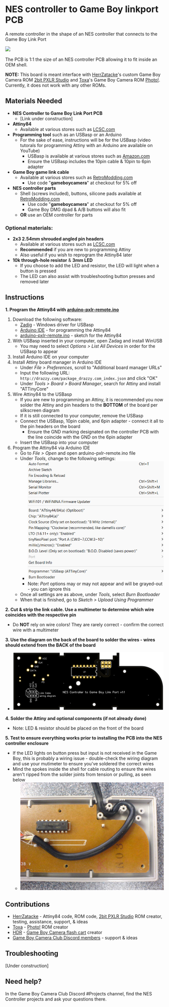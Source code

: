 # NES controller to Game Boy linkport PCB

A remote controller in the shape of an NES controller that connects to the Game Boy Link Port

![](assets/inuse.GIF)

The PCB is 1:1 the size of an NES controller PCB allowing it to fit inside an OEM shell. 

**NOTE:** This board is meant interface with [HerrZatacke](https://github.com/HerrZatacke)'s custom Game Boy Camera ROM [2bit PXLR Studio](https://github.com/HerrZatacke/2bit-pxlr-studio) and [Toxa](https://github.com/untoxa)'s Game Boy Camera ROM [Photo!](https://github.com/untoxa/gb-photo). Currently, it does not work with any other ROMs.

## Materials Needed
* **NES Controller to Game Boy Link Port PCB**
  - [Link under construction]
* **Attiny84**
  - Available at various stores such as [LCSC.com](https://lcsc.com/product-detail/Microcontroller-Units-MCUs-MPUs-SOCs_Microchip-Tech-ATTINY84A-PU_C145560.html)
* **Programming tool** such as an USBasp or an Arduino
  - For the sake of ease, instructions will be for the USBasp (video tutorals for programming Attiny with an Arduino are available on YouTube)
    - USBasp is available at various stores such as [Amazon.com](https://www.amazon.com/Geekstory-Microcontroller-Programmer-Downloader-Adapter/dp/B07NZ59VK2/ref=sr_1_4?crid=3AIOYYUPERXR6&keywords=usbasp&qid=1667392056&qu=eyJxc2MiOiIzLjIyIiwicXNhIjoiMi43OSIsInFzcCI6IjIuODMifQ%3D%3D&sprefix=usbasp%2Caps%2C120&sr=8-4)
    - Ensure the USBasp includes the 10pin cable & 10pin to 6pin adapter
* **Game Boy game link cable**
  - Available at various stores such as [RetroModding.com](https://www.retromodding.com/collections/game-boy-pocket/products/gameboy-color-pocket-game-link-cable?ref=gameboycamera)
    - Use code "**gameboycamera**" at checkout for 5% off
* **NES controller parts**
  - Shell (screws included), buttons, silicone pads available at [RetroModding.com](https://www.retromodding.com/collections/nes?ref=gameboycamera)
    - Use code "**gameboycamera**" at checkout for 5% off
    - Game Boy DMG dpad & A/B buttons will also fit
  - **OR** use an OEM controller for parts

### Optional materials:
* **2x3 2.54mm shrouded angled pin headers**
  - Available at various stores such as [LCSC.com](https://lcsc.com/product-detail/Pin-Headers_DEALON-DZ254W-22-06-69_C2935935.html)
  - **Recommended** if you are new to programming Attiny
  - Also useful if you wish to reprogram the Attiny84 later
* **10k through-hole resistor** & **3mm LED**
  - If you choose to add the LED and resistor, the LED will light when a button is pressed
  - The LED can also assist with troubleshooting button presses and removed later

## Instructions

**1. Program the Attiny84 with [arduino-pxlr-remote.ino](sketch/arduino-pxlr-remote.ino)**
   1. Download the following software:
      - [Zadig](https://zadig.akeo.ie/) - Windows driver for USBasp
      - [Arduino IDE](https://www.arduino.cc/en/software) - for programming the Attiny84
      - [arduino-pxlr-remote.ino](sketch/arduino-pxlr-remote.ino) - sketch for the Attiny84
   2. With USBasp inserted in your computer, open Zadag and install WinUSB
      * You may need to select *Options > List All Devices* in order for the USBasp to appear
   3. Install Arduino IDE on your computer
   4. Install Attiny board manager in Arduino IDE
      - Under *File > Preferences*, scroll to "Additional board manager URLs"
      - Input the following URL: ``` http://drazzy.com/package_drazzy.com_index.json ``` and click "OK"
      - Under *Tools > Board > Board Manager*, search for Attiny and install "ATTinyCore"
   5. Wire Attiny84 to the USBasp
      - If you are new to programming an Attiny, it is recommended you now solder the Attiny and pin headers to the **BOTTOM** of the board per silkscreen diagram
      - If it is still connected to your computer, remove the USBasp
      - Connect the USBasp, 10pin cable, and 6pin adapter - connect it all to the pin headers on the board
        - Ensure the GND marking designated on the controller PCB with the line coincide with the GND on the 6pin adapter
      - Insert the USBasp into your computer
   6. Program the Attiny84 via Arduino IDE
      - Go to *File > Open* and open arduino-pxlr-remote.ino file
      - Under *Tools*, change to the following settings:
        - ![](assets/attinysettings.png)
        - Note: *Port* options may or may not appear and will be grayed-out - you can ignore this
      - Once all settings are as above, under *Tools*, select *Burn Bootloader*
      - When that is finished, go to *Sketch > Upload Using Programmer*

**2. Cut & strip the link cable. Use a multimeter to determine which wire coincides with the respective pin**
   - Do **NOT** rely on wire colors! They are rarely correct - confirm the correct wire with a multimeter

**3. Use the diagram on the back of the board to solder the wires - wires should extend from the BACK of the board**
   - ![](assets/pcbback.png)

**4. Solder the Attiny and optional components (if not already done)**
   - Note: LED & resistor should be placed on the front of the board

**5. Test to ensure everything works prior to installing the PCB into the NES controller enclosure**
   - If the LED lights on button press but input is not received in the Game Boy,  this is probably a wiring issue - double-check the wiring diagram and use your mutimeter to ensure you've soldered the correct wires 
   - Mind the spokes inside the shell for cable routing to ensure the wires aren't ripped from the solder joints from tension or pulling, as seen below
     - ![](assets/controllerwirerouting.JPG)

## Contributions
* [HerrZatacke](https://github.com/HerrZatacke) - Attiny84 code, ROM code, [2bit PXLR Studio](https://github.com/HerrZatacke/2bit-pxlr-studio) ROM creator, testing, assistance, support, & ideas
* [Toxa](https://github.com/untoxa) - [Photo!](https://github.com/untoxa/gb-photo) ROM creator
* [HDR](https://github.com/HDR) - [Game Boy Camera flash cart](https://github.com/HDR/Gameboy-Camera-Flashcart) creator
* [Game Boy Camera Club Discord members](https://discord.gg/C7WFJHG) - support & ideas

## Troubleshooting

[Under construction]

## Need help?
In the Game Boy Camera Club Discord #Projects channel, find the NES Controller projects and ask your questions there.
